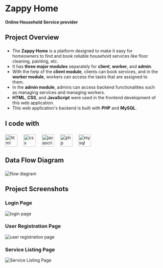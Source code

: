 <h1 align="left">Zappy Home</h1>
<b align="left">Online Household Service provider</b>

<h2 align="left">Project Overview</h2>

###

<p align="left">
  <ul>
    <li>The <b>Zappy Home</b> is a platform designed to make it easy for homeowners to find and book reliable household services like floor cleaning, painting, etc.</li>
    <li>It has <b>three major modules</b> separately for <b>client</b>, <b>worker</b>, and <b>admin</b>.</li>
    <li>With the help of the <b>client module</b>, clients can book services, and in the <b>worker module</b>, workers can access the tasks that are assigned to them.</li>
    <li>In the <b>admin module</b>, admins can access backend functionalities such as managing services and managing workers.</li>
    <li><b>HTML</b>, <b>CSS</b>, and <b>JavaScript</b> were used in the frontend development of this web application.</li>
    <li>This web application's backend is built with <b>PHP</b> and <b>MySQL</b>.</li>
  </ul>
</p>

###

<h2 align="left">I code with</h2>

###

<div align="left">
  <img src="https://cdn.jsdelivr.net/gh/devicons/devicon/icons/html5/html5-original.svg" height="40" alt="html logo"  />
  <img width="12" />
  <img src="https://cdn.jsdelivr.net/gh/devicons/devicon/icons/css3/css3-original.svg" height="40" alt="css logo"  />
  <img width="12" />
  <img src="https://cdn.jsdelivr.net/gh/devicons/devicon/icons/javascript/javascript-original.svg" height="40" alt="javascript logo"  />
  <img width="12" />
  <img src="https://cdn.jsdelivr.net/gh/devicons/devicon/icons/php/php-original.svg" height="40" alt="php logo"  />
  <img width="12" />
  <img src="https://cdn.jsdelivr.net/gh/devicons/devicon/icons/mysql/mysql-original.svg" height="40" alt="mysql logo"  />
</div>

###

<h2 align="left">Data Flow Diagram</h2>

###

<div align="left">
  <img src="https://github.com/HariBalaji96/Zappy-Home/assets/110282557/6a3ed2bd-9c35-4c5a-a52b-cca22ba421ca" alt="flow diagram"  />
</div>

###

<h2 align="left">Project Screenshots</h2>

###

<div align="left">
  <h3 align="left">Login Page</h3>
  <img src="https://github.com/HariBalaji96/Zappy-Home/assets/110282557/3401e931-124a-4fda-b998-2992e775eb70" alt="login page"  />
  
  ###
  
  <h3 align="left">User Registration Page</h3>
  <img src="https://github.com/HariBalaji96/Zappy-Home/assets/110282557/6aa6100c-8660-49b0-8c17-deb05fd7d748" alt="user registration page"  />

  ###
  
  <h3 align="left">Service Listing Page</h3>
  <img src="https://github.com/HariBalaji96/Zappy-Home/assets/110282557/2c647e4a-c62d-4caf-b77e-352c63111320" alt="Service Listing Page">

</div>

###
